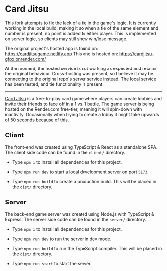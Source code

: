 # Card Jitsu

This fork attempts to fix the lack of a tie in the game's logic. 
It is currently working in the local build, making it so when a tie of the same element and number is present, no point is added to either player. This is implemented on server logic, so clients may still show win/lose message.

The original project's hosted app is found on: https://cardjitsugame.netlify.app
This one is hosted on: https://cardjitsu-gfpx.onrender.com/

At the moment, the hosted service is not working as expected and retains the original behaviour. Cross-hosting was present, so I believe it may be connecting to the original repo's server service instead. The local service has been tested, and tie functionality is present.

__________________________________

[Card Jitsu]() is a free-to-play card game where players can create lobbies and invite their friends to face off in a 1 vs. 1 battle.
The game server is being hosted on the Render.com free-tier, meaning it will spin-down with inactivity. Occasionally when trying to create a lobby it might take upwards of 50 seconds because of this.

## Client


The front-end was created using TypeScript & React as a standalone SPA. The client side code can be found in the `client/` directory. 


- Type `npm i` to install all dependencies for this project.

- Type `npm run dev` to start a local development server on port `5173`.

- Type `npm run build` to create a production build. This will be placed in the `dist/` directory.


## Server


The back-end game server was created using Node.js with TypeScript & Express. The server side code can be found in the `server/` directory.



- Type `npm i` to install all dependencies for this project.

- Type `npm run dev` to run the server in dev mode.

- Type `npm run build` to run the TypeScript compiler. This will be placed in the `dist/` directory.

- Type `npm run start` to start the server.
